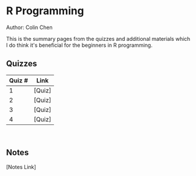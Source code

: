 # R Programming

Author: Colin Chen </br>

This is the summary pages from the quizzes and additional materials which I do think it's beneficial for the beginners in R programming.</br>

## Quizzes
Quiz # | Link 
--- | --- 
1 | [Quiz]
2 | [Quiz]
3 | [Quiz]
4 | [Quiz]
</br>

## Notes
[Notes Link]
